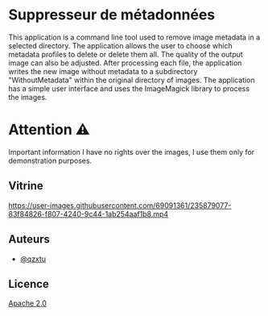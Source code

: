 # Suppresseur de métadonnées

This application is a command line tool used to remove image metadata in a selected directory. The application allows the user to choose which metadata profiles to delete or delete them all. The quality of the output image can also be adjusted. After processing each file, the application writes the new image without metadata to a subdirectory "WithoutMetadata" within the original directory of images. The application has a simple user interface and uses the ImageMagick library to process the images.

# Attention ⚠️

Important information I have no rights over the images, I use them only for demonstration purposes.

## Vitrine

<https://user-images.githubusercontent.com/69091361/235879077-83f84826-f807-4240-9c44-1ab254aaf1b8.mp4>

## Auteurs

-   [@qzxtu](https://www.github.com/qzxtu)

## Licence

[Apache 2.0](https://choosealicense.com/licenses/apache-2.0/)
